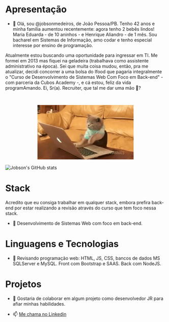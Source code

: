 <link rel="stylesheet" href="https://cdn.jsdelivr.net/gh/devicons/devicon@v2.15.1/devicon.min.css">          

# Apresentação

- 👋 Olá, sou @jobsonmedeiros, de João Pessoa/PB. Tenho 42 anos e minha família aumentou recentemente: agora tenho 2 bebês lindos! Maria Eduarda - de 10 aninhos - e Henrique Aliandro - de 1 mês. Sou bacharel em Sistemas de Informação, amo codar e tenho especial interesse por ensino de programação.

Atualmente estou buscando uma oportunidade para ingressar em TI. Me formei em 2013 mas fiquei na geladeira (trabalhava como assistente administrativo na época). Sei que muita coisa mudou, então, pra me atualizar, decidi concorrer a uma bolsa do Ifood que pagaria integralmente o "Curso de Desenvolvimento de Sistemas Web Com Foco em Back-end" - com parceria da Cubos Academy -, e cá estou, feliz da vida programAmando. Ei, Sr(a). Recruiter, que tal me dar uma mão 🤝?

<br/>
<p align="middle"><img src="img/gatinho-programador.gif" width="60%" height="60%"/>
</p>

![Jobson's GitHub stats](https://github-readme-stats.vercel.app/api?username=jobsonmedeiros&show_icons=true&theme=radical)

# Stack
Acredito que eu consiga trabalhar em qualquer stack, embora prefira back-end por estar realizando a revisão através do curso que tem foco nessa stack.
- 👀 Desenvolvimento de Sistemas Web com foco em back-end.

# Linguagens e Tecnologias

- 🌱 Revisando programação web: HTML, JS, CSS, bancos de dados MS SQLServer e MySQL. Front com Bootstrap e SAAS. Back com NodeJS.

 
<i class="devicon-html5-plain-wordmark" font-size="48"></i>
                   
          
# Projetos

- 💞️ Gostaria de colaborar em algum projeto como desenvolvedor JR para afiar minhas habilidades.

- 📫 [Me chama no Linkedin](https://www.linkedin.com/in/jobsonmedeiros/)

<!---
jobsonmedeiros/jobsonmedeiros is a ✨ special ✨ repository because its `README.md` (this file) appears on your GitHub profile.
You can click the Preview link to take a look at your changes.
--->
